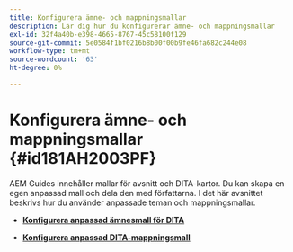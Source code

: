 ```yaml
---
title: Konfigurera ämne- och mappningsmallar
description: Lär dig hur du konfigurerar ämne- och mappningsmallar
exl-id: 32f4a40b-e398-4665-8767-45c58100f129
source-git-commit: 5e0584f1bf0216b8b00f00b9fe46fa682c244e08
workflow-type: tm+mt
source-wordcount: '63'
ht-degree: 0%

---
```


# Konfigurera ämne- och mappningsmallar {#id181AH2003PF}

AEM Guides innehåller mallar för avsnitt och DITA-kartor. Du kan skapa en egen anpassad mall och dela den med författarna. I det här avsnittet beskrivs hur du använder anpassade teman och mappningsmallar.

- **[Konfigurera anpassad ämnesmall för DITA](conf-template-tags-custom-dita-topic-template.md)**

- **[Konfigurera anpassad DITA-mappningsmall](conf-template-tags-custom-dita-map-templates.md)**
